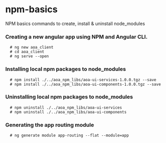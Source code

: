 # npm-basics
NPM basics commands to create, install &amp; uninstall node_modules

### Creating a new angular app using NPM and Angular CLI.

```
  # ng new aoa_client
  # cd aoa_client
  # ng serve --open
```

### Installing local npm packages to node_modules

```
  # npm install ./../aoa_npm_libs/aoa-ui-services-1.0.0.tgz --save
  # npm install ./../aoa_npm_libs/aoa-ui-components-1.0.0.tgz --save
```

### Uninstalling local npm packages to node_modules


```
  # npm uninstall ./../aoa_npm_libs/aoa-ui-services
  # npm uninstall ./../aoa_npm_libs/aoa-ui-components
```


### Generating the app routing module

```
  # ng generate module app-routing --flat --module=app
```
